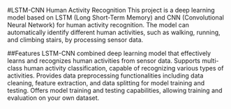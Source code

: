 #LSTM-CNN Human Activity Recognition
This project is a deep learning model based on LSTM (Long Short-Term Memory) and CNN (Convolutional Neural Network) for human activity recognition. The model can automatically identify different human activities, such as walking, running, and climbing stairs, by processing sensor data.

##Features
LSTM-CNN combined deep learning model that effectively learns and recognizes human activities from sensor data.
Supports multi-class human activity classification, capable of recognizing various types of activities.
Provides data preprocessing functionalities including data cleaning, feature extraction, and data splitting for model training and testing.
Offers model training and testing capabilities, allowing training and evaluation on your own dataset.
